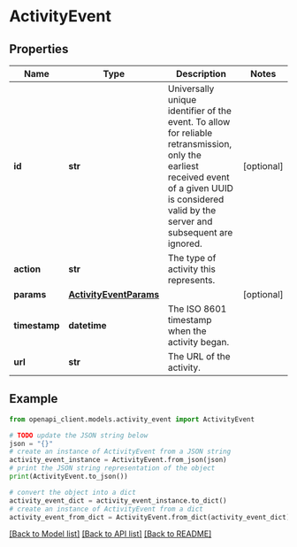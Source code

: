 # ActivityEvent


## Properties

Name | Type | Description | Notes
------------ | ------------- | ------------- | -------------
**id** | **str** | Universally unique identifier of the event. To allow for reliable retransmission, only the earliest received event of a given UUID is considered valid by the server and subsequent are ignored. | [optional] 
**action** | **str** | The type of activity this represents. | 
**params** | [**ActivityEventParams**](ActivityEventParams.md) |  | [optional] 
**timestamp** | **datetime** | The ISO 8601 timestamp when the activity began. | 
**url** | **str** | The URL of the activity. | 

## Example

```python
from openapi_client.models.activity_event import ActivityEvent

# TODO update the JSON string below
json = "{}"
# create an instance of ActivityEvent from a JSON string
activity_event_instance = ActivityEvent.from_json(json)
# print the JSON string representation of the object
print(ActivityEvent.to_json())

# convert the object into a dict
activity_event_dict = activity_event_instance.to_dict()
# create an instance of ActivityEvent from a dict
activity_event_from_dict = ActivityEvent.from_dict(activity_event_dict)
```
[[Back to Model list]](../README.md#documentation-for-models) [[Back to API list]](../README.md#documentation-for-api-endpoints) [[Back to README]](../README.md)


